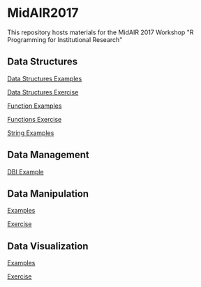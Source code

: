 # MidAIR2017
This repository hosts materials for the MidAIR 2017 Workshop "R Programming for Institutional Research"

## Data Structures
[Data Structures Examples](http://rpubs.com/bpattiz/Data_Structures_Examples)

[Data Structures Exercise](http://rpubs.com/bpattiz/Data_Structures_Exercise)

[Function Examples](http://rpubs.com/bpattiz/Function_Examples)

[Functions Exercise](http://rpubs.com/bpattiz/Functions_Exercise)

[String Examples](http://rpubs.com/bpattiz/String_Examples)

## Data Management
[DBI Example]()

## Data Manipulation
[Examples](http://rpubs.com/bpattiz/Data_Manipulation_Examples)

[Exercise](http://rpubs.com/bpattiz/Data_Munging_Exercise)

## Data Visualization
[Examples](http://rpubs.com/bpattiz/Data_Visualization_Examples)

[Exercise](http://rpubs.com/bpattiz/Visualization_Exercise)
